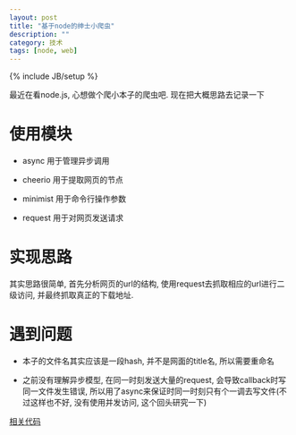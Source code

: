 ```yaml
---
layout: post
title: "基于node的绅士小爬虫"
description: ""
category: 技术
tags: [node, web]
---
```

{% include JB/setup %}

最近在看node.js, 心想做个爬小本子的爬虫吧. 现在把大概思路去记录一下

# 使用模块

* async   用于管理异步调用

* cheerio  用于提取网页的节点

* minimist  用于命令行操作参数

* request   用于对网页发送请求


# 实现思路

其实思路很简单, 首先分析网页的url的结构, 使用request去抓取相应的url进行二级访问, 并最终抓取真正的下载地址.

# 遇到问题

* 本子的文件名其实应该是一段hash, 并不是网面的title名, 所以需要重命名

* 之前没有理解异步模型, 在同一时刻发送大量的request, 会导致callback时写同一文件发生错误, 所以用了async来保证时同一时刻只有个一调去写文件(不过这样也不好, 没有使用并发访问, 这个回头研究一下)


[相关代码](https://github.com/samael65535/toy_code/tree/master/comic)
